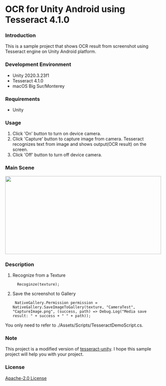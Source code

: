 # OCR for Unity Android using Tesseract 4.1.0

### Introduction
This is a sample project that shows OCR result from screenshot using Tesseract engine on Unity Android platform.

### Development Environment
- Unity 2020.3.23f1
- Tesseract 4.1.0
- macOS Big Sur/Monterey

### Requirements
- Unity
  
### Usage
1. Click 'On' button to turn on device camera.
2. Click 'Capture' button to capture image from camera. Tesseract recognizes text from image and shows output(OCR result) on the screen.
3. Click 'Off' button to turn off device camera.

### Main Scene
<img src="https://user-images.githubusercontent.com/48341349/151914273-c7011733-7e4c-4944-aab8-2ba967917e63.jpg" width="500" height="250">

### Description
1. Recognize from a Texture 
   ```
     Recoginze(texture);
   ```

2. Save the screenshot to Gallery
   ```
    NativeGallery.Permission permission = NativeGallery.SaveImageToGallery(texture, "CameraTest", "CaptureImage.png", (success, path) => Debug.Log("Media save result: " + success + " " + path));
   ```
You only need to refer to ./Assets/Scripts/TesseractDemoScript.cs.


### Note
This project is a modified version of [tesseract-unity](https://github.com/Neelarghya/tesseract-unity).
I hope this sample project will help you with your project.


### License
[Apache-2.0 License](./LICENSE)
